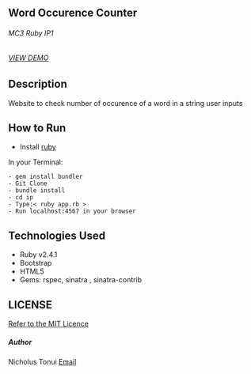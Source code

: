 ## Word Occurence Counter
###### MC3 Ruby IP1
###### [VIEW DEMO](https://young-wave-61421.herokuapp.com/)

## Description
Website to check number of occurence of a word in a string user inputs

## How to Run
- Install [ruby](https://www.ruby-lang.org/en/documentation/installation/)

In your Terminal:
```
- gem install bundler
- Git Clone 
- bundle install
- cd ip
- Type:< ruby app.rb >
- Run localhost:4567 in your browser

```
## Technologies Used 
 - Ruby v2.4.1
 - Bootstrap
 - HTML5
 - Gems: rspec, sinatra , sinatra-contrib

## LICENSE
[Refer to the MIT Licence](../LICENSE)

##### Author 
Nicholus Tonui [Email](ktnwriter@gmail.com)
